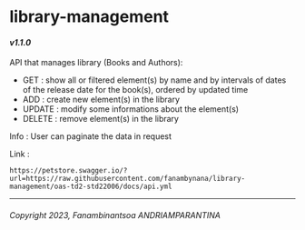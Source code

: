 # library-management
#### *v1.1.0*

API that manages library (Books and Authors):
- GET : show all or filtered element(s) by name and by intervals of dates of the release date for the book(s), ordered by updated time
- ADD : create new element(s) in the library
- UPDATE : modify some informations about the element(s)
- DELETE : remove element(s) in the library

Info :
    User can paginate the data in request

Link :
```
https://petstore.swagger.io/?url=https://raw.githubusercontent.com/fanambynana/library-management/oas-td2-std22006/docs/api.yml
```
---
###### Copyright 2023, Fanambinantsoa ANDRIAMPARANTINA